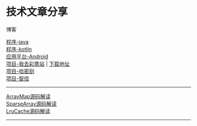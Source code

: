 ﻿ <h1>技术文章分享</h1>

<p>博客</p>

<a href="https://github.com/rickgit/rickgit.github.io/blob/master/问题优化与总结/知识体系-程序-java.md">程序-java</a><br/>
<a href="https://github.com/rickgit/rickgit.github.io/blob/master/问题优化与总结/知识体系-程序-kotlin.md">程序-kotlin</a><br/>
<a href="https://github.com/rickgit/rickgit.github.io/blob/master/问题优化与总结/知识体系-应用平台-Android.md">应用平台-Android</a><br/>
<a href="https://github.com/rickgit/rickgit.github.io/blob/master/问题优化与总结/知识体系-项目-我去彩票站.md">项目-我去彩票站</a> | <a href="https://github.com/rickgit/rickgit.github.io/blob/master/问题优化与总结/彩票站/woqutzz_android_v1.5.0-open_20190306_.apk?raw=true">下载地址</a><br/> 
<a href="https://github.com/rickgit/rickgit.github.io/blob/master/问题优化与总结/知识体系-项目-哈密刮.md">项目-哈密刮</a><br/> 
<a href="https://github.com/rickgit/rickgit.github.io/blob/master/问题优化与总结/知识体系-项目-智信.md">项目-智信</a><br/> 


<hr/>

<a href="https://github.com/rickgit/rickgit.github.io/blob/master/阅读代码/ArrayMap.md">ArrayMap源码解读</a><br/>
<a href="https://github.com/rickgit/rickgit.github.io/blob/master/阅读代码/SparseArray.md">SparseArray源码解读</a><br/>
<a href="https://github.com/rickgit/rickgit.github.io/blob/master/阅读代码/LruCache.md">LruCache源码解读</a><br/>
<hr/>